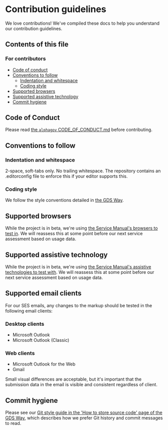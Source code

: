 # Contribution guidelines

We love contributions! We've compiled these docs to help you understand our contribution guidelines.

## Contents of this file

### For contributors

- [Code of conduct](#code-of-conduct)
- [Conventions to follow](#conventions-to-follow)
  - [Indentation and whitespace](#indentation-and-whitespace)
  - [Coding style](#coding-style)
- [Supported browsers](#supported-browsers)
- [Supported assistive technology](#supported-assistive-technology)
- [Commit hygiene](#commit-hygiene)

## Code of Conduct

Please read [the `alphagov` CODE_OF_CONDUCT.md](https://github.com/alphagov/.github/blob/main/CODE_OF_CONDUCT.md) before contributing.

## Conventions to follow

### Indentation and whitespace

2-space, soft-tabs only. No trailing whitespace. The repository contains an .editorconfig file to enforce this if your editor supports this.

### Coding style

We follow the style conventions detailed in [the GDS Way](https://gds-way.cloudapps.digital/manuals/programming-languages.html).

## Supported browsers

While the project is in beta, we're using [the Service Manual's browsers to test in](https://www.gov.uk/service-manual/technology/designing-for-different-browsers-and-devices). We will reassess this at some point before our next service assessment based on usage data.

## Supported assistive technology

While the project is in beta, we're using [the Service Manual's assistive technologies to test with](https://www.gov.uk/service-manual/technology/testing-with-assistive-technologies). We will reassess this at some point before our next service assessment based on usage data.

## Supported email clients

For our SES emails, any changes to the markup should be tested in the following email clients:

### Desktop clients
- Microsoft Outlook
- Microsoft Outlook (Classic)

### Web clients
- Microsoft Outlook for the Web
- Gmail

Small visual differences are acceptable, but it's important that the submission data in the email is visible and consistent regardless of client.

## Commit hygiene

Please see our [Git style guide in the 'How to store source code' page of the GDS Way](https://gds-way.cloudapps.digital/standards/source-code.html#commit-messages), which describes how we prefer Git history and commit messages to read.
